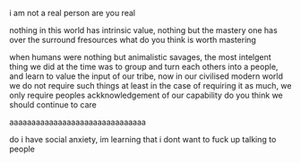 i am not a real person
are you real

nothing in this world has intrinsic value, nothing but the mastery one has over the surround fresources
what do you think is worth mastering

when humans were nothing but animalistic savages, the most intelgent thing we did at the time was to group and turn each others into a people, and learn to value the input of our tribe, now in our civilised modern world we do not require such things at least in the case of requiring it as much, we only require peoples ackknowledgement of our capability
do you think we should continue to care


aaaaaaaaaaaaaaaaaaaaaaaaaaaaaaa

do i have social anxiety, im learning that i dont want to fuck up talking to people